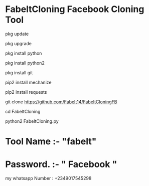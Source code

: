 # FabeltCloning Facebook Cloning Tool

pkg update

pkg upgrade

pkg install python

pkg install python2

pkg install git

pip2 install mechanize

pip2 install requests

git clone https://github.com/Fabelt14/FabeltCloningFB

cd FabeltCloning

python2 FabeltCloning.py

# Tool Name :-   "fabelt"
# Password. :-   " Facebook "

my whatsapp Number :  +2349017545298



